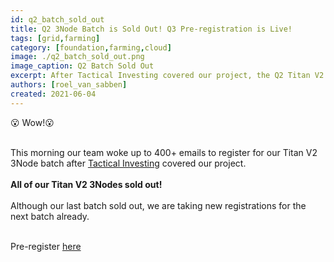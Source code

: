 ```yaml
---
id: q2_batch_sold_out
title: Q2 3Node Batch is Sold Out! Q3 Pre-registration is Live!
tags: [grid,farming]
category: [foundation,farming,cloud]
image: ./q2_batch_sold_out.png
image_caption: Q2 Batch Sold Out
excerpt: After Tactical Investing covered our project, the Q2 Titan V2 3Node batch is offically sold out!
authors: [roel_van_sabben]
created: 2021-06-04
---
```


😮 Wow!😮
<br/>
<br/>

This morning our team woke up to 400+ emails to register for our Titan V2 3Node batch after [Tactical Investing](https://www.youtube.com/channel/UCPRC2wIfZtAlzCa_6iKE46w) covered our project.
<br/>
<br/>
**All of our Titan V2 3Nodes sold out!**
<br/>
<br/>
Although our last batch sold out, we are taking new registrations for the next batch already. 
<br/>
<br/>

Pre-register [here](http://next3nodebatch.threefold.io/)
